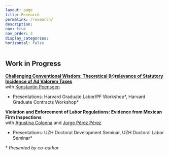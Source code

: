 ```yaml
---
layout: page
title: Research
permalink: /research/
description: 
nav: true
nav_order: 3
display_categories: 
horizontal: false
---
```


## Work in Progress
**<a id="paper-incidence" href="https://lukasrodrian.github.io/assets/pdf/Statutory_Incidence_Ad_Valorem_Taxes_PR.pdf" target="_blank" rel="noopener noreferrer">Challenging Conventional Wisdom: Theoretical (Ir)relevance of Statutory Incidence of Ad Valorem Taxes</a>**  
with [Konstantin Poensgen](https://konstantinpoensgen.github.io/)
- Presentations:  Harvard Graduate Labor/PF Workshop\*, Harvard Graduate Contracts Workshop\*

**Violation and Enforcement of Labor Regulations: Evidence from Mexican Firm Inspections**  
with [Agustina Colonna](https://www.agustinacolonna.com/) and [Jorge Pérez Pérez](https://jorgeperezperez.com/)
- Presentations: UZH Doctoral Development Seminar, UZH Doctoral Labor Seminar\*


\* *Presented by co-author*
